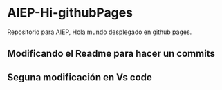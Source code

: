 # AIEP-Hi-githubPages
Repositorio para AIEP, Hola mundo desplegado en github pages.

## Modificando el Readme para hacer un commits

## Seguna modificación en Vs code